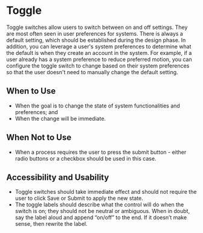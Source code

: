 # Toggle
Toggle switches allow users to switch between on and off settings. They are most often seen in user preferences for systems. There is always a default setting, which should be established during the design phase. In addition, you can leverage a user's system preferences to determine what the default is when they create an account in the system. For example, if a user already has a system preference to reduce preferred motion, you can configure the toggle switch to change based on their system preferences so that the user doesn't need to manually change the default setting. 

## When to Use
- When the goal is to change the state of system functionalities and preferences; and
- When the change will be immediate. 

## When Not to Use
- When a process requires the user to press the submit button - either radio buttons or a checkbox should be used in this case.

## Accessibility and Usability
- Toggle switches should take immediate effect and should not require the user to click Save or Submit to apply the new state.
- The toggle labels should describe what the control will do when the switch is on; they should not be neutral or ambiguous. When in doubt, say the label aloud and append “on/off” to the end. If it doesn’t make sense, then rewrite the label.
